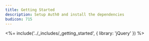 ```yaml
---
title: Getting Started
description: Setup Auth0 and install the dependencies
budicon: 715
---
```


<%= include('../_includes/_getting_started', { library: 'jQuery' }) %>